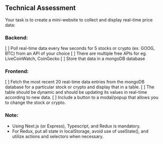 ## Technical Assessment

Your task is to create a mini-website to collect and display real-time price data:

### Backend:

[ ] Poll real-time data every few seconds for 5 stocks or crypto (ex. GOOG, BTC) from an API of your choice
[ ] There are multiple free APIs for eg. LiveCoinWatch, CoinGecko
[ ] Store that data in a mongoDB database

### Frontend:

[ ] Fetch the most recent 20 real-time data entries from the mongoDB database for a particular stock or crypto and display that in a table.
[ ] The table should be dynamic and should be updating its values in real-time according to new data.
[ ] Include a button to a modal/popup that allows you to change the stock or crypto.

### Note:
- Using Next.js (or Express), Typescript, and Redux is mandatory. 
- For Redux, put all state in localStorage, avoid use of useState(), and utilize actions and selectors when necessary.